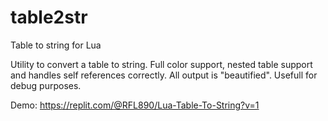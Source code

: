 # table2str
Table to string for Lua

Utility to convert a table to string. Full color support, nested table support and handles self references correctly. All output is "beautified". Usefull for debug purposes.

Demo:
https://replit.com/@RFL890/Lua-Table-To-String?v=1
